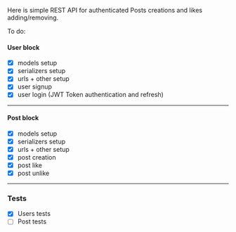 Here is simple REST API for authenticated Posts creations and likes adding/removing.

To do:
#### User block
- [x] models setup
- [x] serializers setup
- [x] urls + other setup
- [x] user signup
- [x] user login (JWT Token authentication and refresh)
---

#### Post block
- [x] models setup
- [x] serializers setup
- [x] urls + other setup
- [x] post creation
- [x] post like
- [x] post unlike
---

### Tests
- [x] Users tests
- [ ] Post tests

